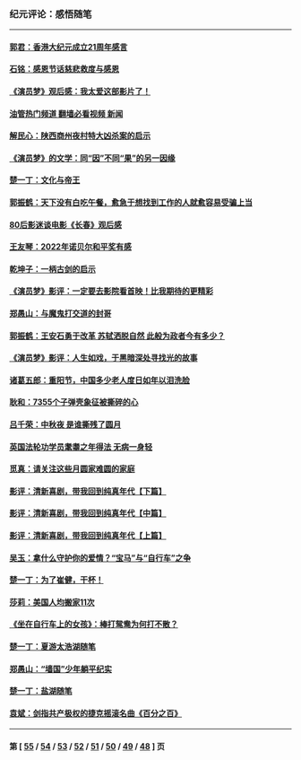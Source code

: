 ### 纪元评论：感悟随笔
---
#### [郭君：香港大纪元成立21周年感言](../../pages/nsc1035/n13871269.md?11240330) 
#### [石铭：感恩节话慈悲救度与感恩](../../pages/nsc1035/n13869863.md?11240330) 
#### [《演员梦》观后感：我太爱这部影片了！](../../pages/nsc1035/n13866783.md?11240330) 
#### [油管热门频道 翻墙必看视频 新闻](ok?11240330)
#### [解民心：陕西商州夜村特大凶杀案的启示](../../pages/nsc1035/n13865339.md?11240330) 
#### [《演员梦》的文学：同“因”不同“果”的另一因缘](../../pages/nsc1035/n13863930.md?11240330) 
#### [楚一丁：文化与帝王](../../pages/nsc1035/n13863143.md?11240330) 
#### [郭振鹤：天下没有白吃午餐，愈急于想找到工作的人就愈容易受骗上当](../../pages/nsc1035/n13860772.md?11240330) 
#### [80后影迷谈电影《长春》观后感](../../pages/nsc1035/n13852708.md?11240330) 
#### [王友琴：2022年诺贝尔和平奖有感](../../pages/nsc1035/n13848079.md?11240330) 
#### [乾坤子：一柄古剑的启示](../../pages/nsc1035/n13841954.md?11240330) 
#### [《演员梦》影评：一定要去影院看首映！比我期待的更精彩](../../pages/nsc1035/n13840865.md?11240330) 
#### [郑愚山：与魔鬼打交道的封哥](../../pages/nsc1035/n13840314.md?11240330) 
#### [郭振鹤：王安石勇于改革 苏轼洒脱自然 此般为政者今有多少？](../../pages/nsc1035/n13836901.md?11240330) 
#### [《演员梦》影评：人生如戏，于黑暗深处寻找光的故事](../../pages/nsc1035/n13832182.md?11240330) 
#### [诸葛五郎：重阳节，中国多少老人度日如年以泪洗脸](../../pages/nsc1035/n13831696.md?11240330) 
#### [耿和：7355个子弹壳象征被撕碎的心](../../pages/nsc1035/n13830612.md?11240330) 
#### [吕千荣：中秋夜 是谁撕残了圆月](../../pages/nsc1035/n13824365.md?11240330) 
#### [英国法轮功学员耄耋之年得法 无病一身轻](../../pages/nsc1035/n13821415.md?11240330) 
#### [觅真：请关注这些月圆家难圆的家庭](../../pages/nsc1035/n13817374.md?11240330) 
#### [影评：清新喜剧，带我回到纯真年代【下篇】](../../pages/nsc1035/n13806698.md?11240330) 
#### [影评：清新喜剧，带我回到纯真年代【中篇】](../../pages/nsc1035/n13806120.md?11240330) 
#### [影评：清新喜剧，带我回到纯真年代【上篇】](../../pages/nsc1035/n13805467.md?11240330) 
#### [吴玉：拿什么守护你的爱情？“宝马”与“自行车”之争](../../pages/nsc1035/n13804482.md?11240330) 
#### [楚一丁：为了崔健，干杯！](../../pages/nsc1035/n13802006.md?11240330) 
#### [莎莉：美国人均搬家11次](../../pages/nsc1035/n13801777.md?11240330) 
#### [《坐在自行车上的女孩》：棒打鸳鸯为何打不散？](../../pages/nsc1035/n13799272.md?11240330) 
#### [楚一丁：夏游太浩湖随笔](../../pages/nsc1035/n13796515.md?11240330) 
#### [郑愚山：“墙国”少年躺平纪实](../../pages/nsc1035/n13796701.md?11240330) 
#### [楚一丁：盐湖随笔](../../pages/nsc1035/n13796541.md?11240330) 
#### [袁斌：剑指共产极权的捷克摇滚名曲《百分之百》](../../pages/nsc1035/n13777612.md?11240330) 

---
#### 第 [ [55](./55.md?11240330) / [54](./54.md?11240330) / [53](./53.md?11240330) / [52](./52.md?11240330) / [51](./51.md?11240330) / [50](./50.md?11240330) / [49](./49.md?11240330) / [48](./48.md?11240330) ] 页
